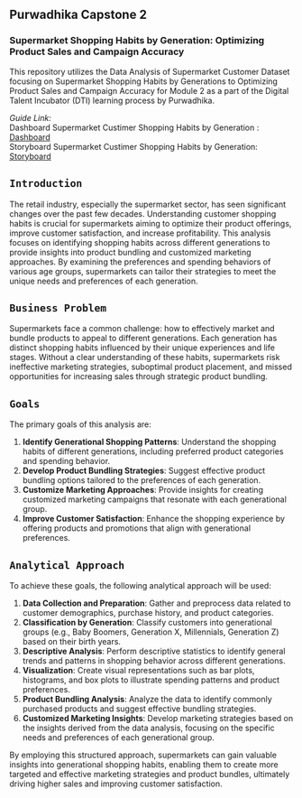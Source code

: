 ## Purwadhika Capstone 2 
### Supermarket Shopping Habits by Generation: Optimizing Product Sales and Campaign Accuracy
This repository utilizes the Data Analysis of Supermarket Customer Dataset focusing on Supermarket Shopping Habits by Generations to Optimizing Product Sales and Campaign Accuracy for Module 2 as a part of the Digital Talent Incubator (DTI) learning process by Purwadhika.

_Guide Link:_<br>
Dashboard Supermarket Custimer Shopping Habits by Generation : [Dashboard](https://public.tableau.com/views/SupermarketShoppingHabitsbyGeneration/SupermarketDashboard?:language=en-US&:sid=&:display_count=n&:origin=viz_share_link) <br>
Storyboard Supermarket Custimer Shopping Habits by Generation: [Storyboard](https://public.tableau.com/app/profile/shafa.salzabila.meidita/viz/SupermarketShoppingHabitsbyGeneration/SupermarketStory)


`Introduction`
--- 
The retail industry, especially the supermarket sector, has seen significant changes over the past few decades. Understanding customer shopping habits is crucial for supermarkets aiming to optimize their product offerings, improve customer satisfaction, and increase profitability. This analysis focuses on identifying shopping habits across different generations to provide insights into product bundling and customized marketing approaches. By examining the preferences and spending behaviors of various age groups, supermarkets can tailor their strategies to meet the unique needs and preferences of each generation.

`Business Problem`
--- 
Supermarkets face a common challenge: how to effectively market and bundle products to appeal to different generations. Each generation has distinct shopping habits influenced by their unique experiences and life stages. Without a clear understanding of these habits, supermarkets risk ineffective marketing strategies, suboptimal product placement, and missed opportunities for increasing sales through strategic product bundling.

`Goals`
---
The primary goals of this analysis are:
1. **Identify Generational Shopping Patterns**: Understand the shopping habits of different generations, including preferred product categories and spending behavior.
2. **Develop Product Bundling Strategies**: Suggest effective product bundling options tailored to the preferences of each generation.
3. **Customize Marketing Approaches**: Provide insights for creating customized marketing campaigns that resonate with each generational group.
4. **Improve Customer Satisfaction**: Enhance the shopping experience by offering products and promotions that align with generational preferences.

`Analytical Approach`
---
To achieve these goals, the following analytical approach will be used:
1. **Data Collection and Preparation**: Gather and preprocess data related to customer demographics, purchase history, and product categories.
2. **Classification by Generation**: Classify customers into generational groups (e.g., Baby Boomers, Generation X, Millennials, Generation Z) based on their birth years.
3. **Descriptive Analysis**: Perform descriptive statistics to identify general trends and patterns in shopping behavior across different generations.
4. **Visualization**: Create visual representations such as bar plots, histograms, and box plots to illustrate spending patterns and product preferences.
5. **Product Bundling Analysis**: Analyze the data to identify commonly purchased products and suggest effective bundling strategies.
6. **Customized Marketing Insights**: Develop marketing strategies based on the insights derived from the data analysis, focusing on the specific needs and preferences of each generational group.

By employing this structured approach, supermarkets can gain valuable insights into generational shopping habits, enabling them to create more targeted and effective marketing strategies and product bundles, ultimately driving higher sales and improving customer satisfaction.


